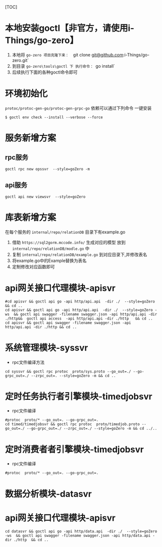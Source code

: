[TOC]

# 本地安装goctl【非官方，请使用i-Things/go-zero】

1. 本地将 `go-zero 项目克隆下来：  `git clone git@github.com:i-Things/go-zero.git`
2. 到目录 `go-zero\tools\goctl 下 执行命令： `go install`
3. 后续执行下面的各种goctl命令即可

# 环境初始化

`protoc/protoc-gen-go/protoc-gen-grpc-go` 依赖可以通过下列命令 一键安装

```shell
$ goctl env check --install --verbose --force
```

# 服务新增方案

## rpc服务
```
goctl rpc new opssvr  --style=goZero -m
```
## api服务
```
goctl api new viewsvr  --style=goZero 
```

# 库表新增方案

在每个服务的 `internal/repo/relationDB` 目录下有example.go 
1. 借助 `https://sql2gorm.mccode.info/` 生成对应的模型 放到 `internal/repo/relationDB/modle.go` 中
2. 复制 `internal/repo/relationDB/example.go` 到对应目录下,并修改表名
3. 将example.go中的Example替换为表名
4. 定制修改对应函数即可

# api网关接口代理模块-apisvr

```shell
#cd apisvr && goctl api go -api http/api.api  -dir ./  --style=goZero && cd ..
cd apisvr && goctl api go -api http/api.api  -dir ./  --style=goZero -ws  && goctl api swagger -filename swagger.json -api http/api.api -dir ./http&&  goctl api access  -api http/api.api -dir ./http   && cd ..
cd apisvr && goctl api swagger -filename swagger.json -api http/api.api -dir ./http && cd ..
```

# 系统管理模块-syssvr

- rpc文件编译方法

```shell
cd syssvr && goctl rpc protoc  proto/sys.proto --go_out=./ --go-grpc_out=./ --zrpc_out=. --style=goZero -m && cd ..
```




# 定时任务执行者引擎模块-timedjobsvr

- rpc文件编译

```shell
#protoc  proto/* --go_out=. --go-grpc_out=.
cd timed/timedjobsvr && goctl rpc protoc  proto/timedjob.proto --go_out=./ --go-grpc_out=./ --zrpc_out=./ --style=goZero -m && cd ../..
```

# 定时消费者者引擎模块-timedjobsvr

- rpc文件编译

```shell
#protoc  proto/* --go_out=. --go-grpc_out=.
```


# 数据分析模块-datasvr

# api网关接口代理模块-apisvr

```shell
cd datasvr && goctl api go -api http/data.api  -dir ./  --style=goZero -ws  && goctl api swagger -filename swagger.json -api http/data.api -dir ./http  && cd ..
```
